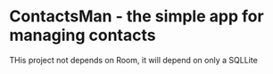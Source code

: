 # ContactsMan - the simple app for managing contacts

THis project not depends on Room, it will depend on only a SQLLite

